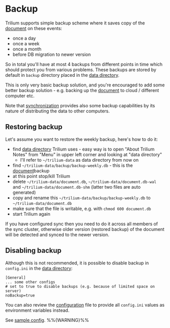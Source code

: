 # Backup
Trilium supports simple backup scheme where it saves copy of the [document](#root/xjSsCcvVZf6H) on these events:

*   once a day
*   once a week
*   once a month
*   before DB migration to newer version

So in total you'll have at most 4 backups from different points in time which should protect you from various problems. These backups are stored by default in `backup` directory placed in the [data directory](Data%20directory.md).

This is only very basic backup solution, and you're encouraged to add some better backup solution - e.g. backing up the [document](#root/xjSsCcvVZf6H) to cloud / different computer etc.

Note that [synchronization](Synchronization.md) provides also some backup capabilities by its nature of distributing the data to other computers.

## Restoring backup

Let's assume you want to restore the weekly backup, here's how to do it:

*   find [data directory](Data%20directory.md) Trilium uses - easy way is to open "About Trilium Notes" from "Menu" in upper left corner and looking at "data directory"
    *   I'll refer to `~/trilium-data` as data directory from now on
*   find `~/trilium-data/backup/backup-weekly.db` - this is the [document](#root/xjSsCcvVZf6H)backup
*   at this point stop/kill Trilium
*   delete `~/trilium-data/document.db`, `~/trilium-data/document.db-wal` and `~/trilium-data/document.db-shm` (latter two files are auto generated)
*   copy and rename this `~/trilium-data/backup/backup-weekly.db` to `~/trilium-data/document.db`
*   make sure that the file is writable, e.g. with `chmod 600 document.db`
*   start Trilium again

If you have configured sync then you need to do it across all members of the sync cluster, otherwise older version (restored backup) of the document will be detected and synced to the newer version.

## Disabling backup

Although this is not recommended, it is possible to disable backup in `config.ini` in the [data directory](Data%20directory.md):

```
[General]
... some other configs
# set to true to disable backups (e.g. because of limited space on server)
noBackup=true
```

You can also review the [configuration](../Advanced%20Usage/Configuration%20\(config.ini%20or%20e.md) file to provide all `config.ini` values as environment variables instead.

See [sample config](https://github.com/TriliumNext/Notes/blob/master/config-sample.ini). %%{WARNING}%%